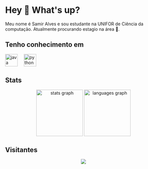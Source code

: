 <h1 align="left">Hey 👋 What's up?</h1>

<p align="left">Meu nome é Samir Alves e sou estudante na UNIFOR de Ciência da computação. Atualmente procurando estagio na área 🙂.</p>
<h2 align="left">Tenho conhecimento em</h2>

<div align="left">
  <img src="https://cdn.jsdelivr.net/gh/devicons/devicon/icons/java/java-original.svg" height="40" alt="java logo"  />
  <img width="12" />
  <img src="https://cdn.jsdelivr.net/gh/devicons/devicon/icons/python/python-original.svg" height="40" alt="python logo"  />
</div>
<h2 align="left">Stats</h2>

<div align="center">
  <img src="https://github-readme-stats.vercel.app/api?username=AlvesAlbano&hide_title=false&hide_rank=false&show_icons=true&include_all_commits=true&count_private=false&disable_animations=false&theme=dracula&locale=en&hide_border=false&order=1" height="150" alt="stats graph"  />
  <img src="https://github-readme-stats.vercel.app/api/top-langs?username=AlvesAlbano&locale=en&hide_title=false&layout=compact&card_width=320&langs_count=5&theme=dracula&hide_border=false&order=2" height="150" alt="languages graph"  />
</div>

<h2 align="left">Visitantes</h2>
<div align="center">
  <img src="https://profile-counter.glitch.me/AlvesAlbano/count.svg?"  />
</div>
